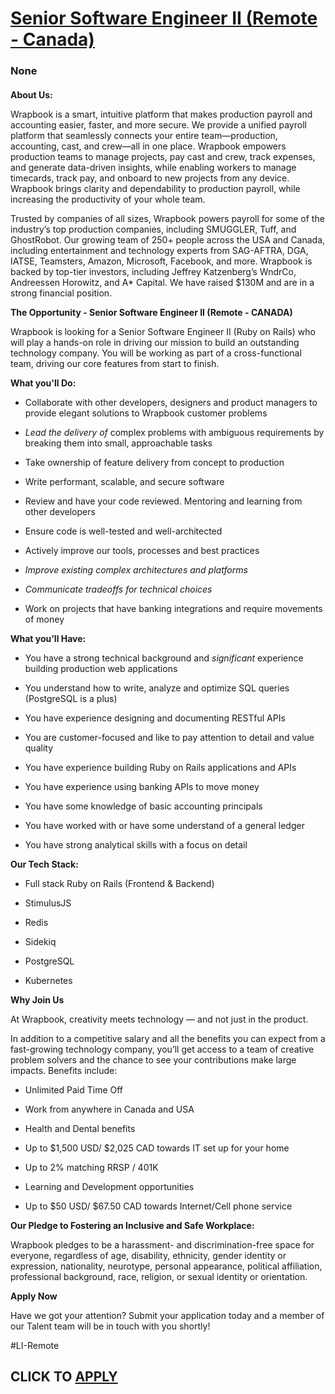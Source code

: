 # [Senior Software Engineer II (Remote - Canada)](https://www.remotewlb.com/apply/senior-software-engineer-ii-remote-canada)  
### None  
####  

**About Us:**

Wrapbook is a smart, intuitive platform that makes production payroll and accounting easier, faster, and more secure. We provide a unified payroll platform that seamlessly connects your entire team—production, accounting, cast, and crew—all in one place. Wrapbook empowers production teams to manage projects, pay cast and crew, track expenses, and generate data-driven insights, while enabling workers to manage timecards, track pay, and onboard to new projects from any device. Wrapbook brings clarity and dependability to production payroll, while increasing the productivity of your whole team.

Trusted by companies of all sizes, Wrapbook powers payroll for some of the industry’s top production companies, including SMUGGLER, Tuff, and GhostRobot. Our growing team of 250+ people across the USA and Canada, including entertainment and technology experts from SAG-AFTRA, DGA, IATSE, Teamsters, Amazon, Microsoft, Facebook, and more. Wrapbook is backed by top-tier investors, including Jeffrey Katzenberg’s WndrCo, Andreessen Horowitz, and A* Capital. We have raised $130M and are in a strong financial position.

 **The Opportunity - Senior Software Engineer II (Remote - CANADA)**

Wrapbook is looking for a Senior Software Engineer II (Ruby on Rails) who will play a hands-on role in driving our mission to build an outstanding technology company. You will be working as part of a cross-functional team, driving our core features from start to finish.

 **What you'll Do:**

  * Collaborate with other developers, designers and product managers to provide elegant solutions to Wrapbook customer problems

  *  _Lead the delivery of_ complex problems with ambiguous requirements by breaking them into small, approachable tasks

  * Take ownership of feature delivery from concept to production

  * Write performant, scalable, and secure software

  * Review and have your code reviewed. Mentoring and learning from other developers

  * Ensure code is well-tested and well-architected

  * Actively improve our tools, processes and best practices

  *  _Improve existing complex architectures and platforms_

  *  _Communicate tradeoffs for technical choices_

  * Work on projects that have banking integrations and require movements of money

 **What you’ll Have:**

  * You have a strong technical background and _significant_ experience building production web applications

  * You understand how to write, analyze and optimize SQL queries (PostgreSQL is a plus)

  * You have experience designing and documenting RESTful APIs

  * You are customer-focused and like to pay attention to detail and value quality

  * You have experience building Ruby on Rails applications and APIs

  * You have experience using banking APIs to move money

  * You have some knowledge of basic accounting principals

  * You have worked with or have some understand of a general ledger

  * You have strong analytical skills with a focus on detail

 **Our Tech Stack:**

  * Full stack Ruby on Rails (Frontend & Backend)

  * StimulusJS

  * Redis

  * Sidekiq

  * PostgreSQL

  * Kubernetes

 **Why Join Us**

At Wrapbook, creativity meets technology — and not just in the product.

In addition to a competitive salary and all the benefits you can expect from a fast-growing technology company, you’ll get access to a team of creative problem solvers and the chance to see your contributions make large impacts. Benefits include:

  * Unlimited Paid Time Off

  * Work from anywhere in Canada and USA

  * Health and Dental benefits

  * Up to $1,500 USD/ $2,025 CAD towards IT set up for your home

  * Up to 2% matching RRSP / 401K

  * Learning and Development opportunities

  * Up to $50 USD/ $67.50 CAD towards Internet/Cell phone service

 **Our Pledge to Fostering an Inclusive and Safe Workplace:**

Wrapbook pledges to be a harassment- and discrimination-free space for everyone, regardless of age, disability, ethnicity, gender identity or expression, nationality, neurotype, personal appearance, political affiliation, professional background, race, religion, or sexual identity or orientation.

 **Apply Now**

Have we got your attention? Submit your application today and a member of our Talent team will be in touch with you shortly!

#LI-Remote

  
## CLICK TO [APPLY](https://www.remotewlb.com/apply/senior-software-engineer-ii-remote-canada)

